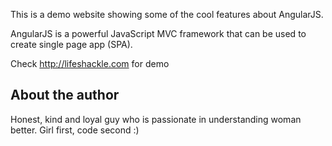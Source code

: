 This is a demo website showing some of the cool features about AngularJS.

AngularJS is a powerful JavaScript MVC framework that can be used to create single page app (SPA).

Check http://lifeshackle.com for demo

## About the author ##
Honest, kind and loyal guy who is passionate in understanding woman better. Girl first, code second :)
